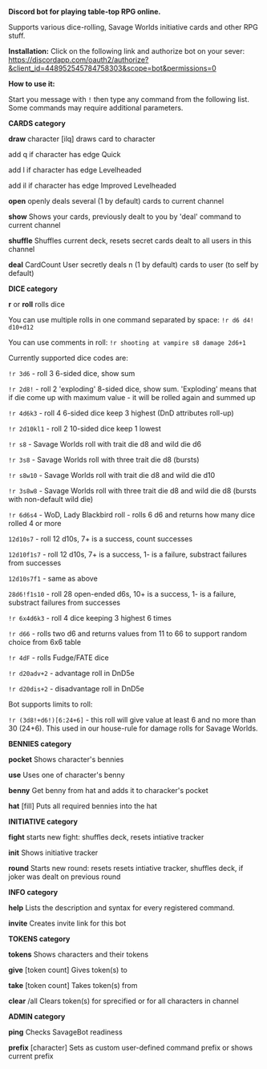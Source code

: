 **Discord bot for playing table-top RPG online.**

Supports various dice-rolling, Savage Worlds initiative cards and other RPG stuff.


**Installation:**
Click on the following link and authorize bot on your sever: https://discordapp.com/oauth2/authorize?&client_id=448952545784758303&scope=bot&permissions=0

**How to use it:**

Start you message with `!` then type any command from the following list. Some commands may require additional parameters.


__**CARDS category**__

**draw**		character [ilq]	draws card to character

add q if character has edge Quick

add l if character has edge Levelheaded

add il if character has edge Improved Levelheaded

**open**			openly deals several (1 by default) cards to current channel

**show**			Shows your cards, previously dealt to you by 'deal' command to current channel

**shuffle**			Shuffles current deck, resets secret cards dealt to all users in this channel

**deal**		CardCount User	secretly deals n (1 by default) cards to user (to self by default)

__**DICE category**__

**r**	or **roll**	rolls dice

You can use multiple rolls in one command separated by space: `!r d6 d4! d10+d12`

You can use comments in roll: `!r shooting at vampire s8 damage 2d6+1`

Currently supported dice codes are:

`!r 3d6` - roll 3 6-sided dice, show sum

`!r 2d8!` - roll 2 'exploding' 8-sided dice, show sum. 'Exploding' means that if die come up with maximum value - it will be rolled again and summed up 

`!r 4d6k3` - roll 4 6-sided dice keep 3 highest (DnD attributes roll-up)

`!r 2d10kl1` - roll 2 10-sided dice keep 1 lowest

`!r s8` - Savage Worlds roll with trait die d8 and wild die d6

`!r 3s8` - Savage Worlds roll with three trait die d8 (bursts)

`!r s8w10` - Savage Worlds roll with trait die d8 and wild die d10

`!r 3s8w8` - Savage Worlds roll with three trait die d8 and wild die d8 (bursts with non-default wild die)

`!r 6d6s4` - WoD, Lady Blackbird roll - rolls 6 d6 and returns how many dice rolled 4 or more

`12d10s7` - roll 12 d10s, 7+ is a success, count successes

`12d10f1s7` - roll 12 d10s, 7+ is a success, 1- is a failure, substract failures from successes

`12d10s7f1` -  same as above

`28d6!f1s10` - roll 28 open-ended d6s, 10+ is a success, 1- is a failure, substract failures from successes

`!r 6x4d6k3` - roll 4 dice keeping 3 highest 6 times

`!r d66` - rolls two d6 and returns values from 11 to 66 to support random choice from 6x6 table

`!r 4dF` - rolls Fudge/FATE dice

`!r d20adv+2` - advantage roll in DnD5e

`!r d20dis+2` - disadvantage roll in DnD5e

Bot supports limits to roll: 

`!r (3d8!+d6!)[6:24+6]` - this roll will give value at least 6 and no more than 30 (24+6). This used in our house-rule for damage rolls for Savage Worlds.

__**BENNIES category**__

**pocket**		<characterName>	Shows character's bennies

**use**			Uses one of character's benny

**benny**		<character>	Get benny from hat and adds it to characker's pocket

**hat**		[fill]	Puts all required bennies into the hat

__**INITIATIVE category**__

**fight**			starts new fight: shuffles deck, resets intiative tracker

**init**			Shows initiative tracker

**round**			Starts new round: resets resets intiative tracker, shuffles deck, if joker was dealt on previous round

__**INFO category**__

**help**			Lists the description and syntax for every registered command.

**invite**			Creates invite link for this bot

__**TOKENS category**__

**tokens**			Shows characters and their tokens

**give** <character> [token count]		Gives token(s) to <character>

**take** <character> [token count]		Takes token(s) from <character>

**clear** <character>/all Clears token(s) for sprecified <character> or for all characters in channel


__**ADMIN category**__

**ping**			Checks SavageBot readiness

**prefix**		[character]	Sets <character> as custom user-defined command prefix or shows current prefix
